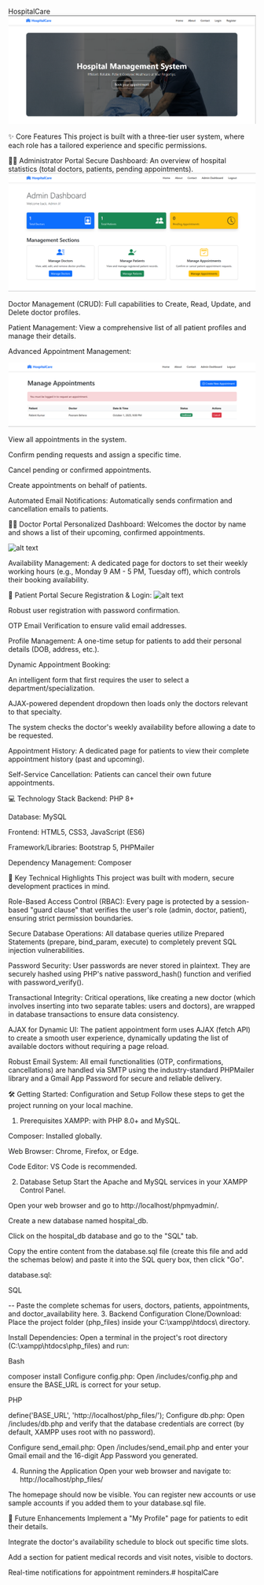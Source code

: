 HospitalCare
![alt text](images/image.png)


✨ Core Features
This project is built with a three-tier user system, where each role has a tailored experience and specific permissions.

👨‍💼 Administrator Portal
Secure Dashboard: An overview of hospital statistics (total doctors, patients, pending appointments).
![alt text](images/image-1.png)

Doctor Management (CRUD): Full capabilities to Create, Read, Update, and Delete doctor profiles.

Patient Management: View a comprehensive list of all patient profiles and manage their details.

Advanced Appointment Management:

![alt text](images/image-2.png)

View all appointments in the system.

Confirm pending requests and assign a specific time.

Cancel pending or confirmed appointments.

Create appointments on behalf of patients.

Automated Email Notifications: Automatically sends confirmation and cancellation emails to patients.

👨‍⚕️ Doctor Portal
Personalized Dashboard: Welcomes the doctor by name and shows a list of their upcoming, confirmed appointments.

![alt text](image/image-3.png)

Availability Management: A dedicated page for doctors to set their weekly working hours (e.g., Monday 9 AM - 5 PM, Tuesday off), which controls their booking availability.

🙍 Patient Portal
Secure Registration & Login:
![alt text](image/image-4.png)

Robust user registration with password confirmation.

OTP Email Verification to ensure valid email addresses.

Profile Management: A one-time setup for patients to add their personal details (DOB, address, etc.).

Dynamic Appointment Booking:

An intelligent form that first requires the user to select a department/specialization.

AJAX-powered dependent dropdown then loads only the doctors relevant to that specialty.

The system checks the doctor's weekly availability before allowing a date to be requested.

Appointment History: A dedicated page for patients to view their complete appointment history (past and upcoming).

Self-Service Cancellation: Patients can cancel their own future appointments.

💻 Technology Stack
Backend: PHP 8+

Database: MySQL

Frontend: HTML5, CSS3, JavaScript (ES6)

Framework/Libraries: Bootstrap 5, PHPMailer

Dependency Management: Composer

🚀 Key Technical Highlights
This project was built with modern, secure development practices in mind.

Role-Based Access Control (RBAC): Every page is protected by a session-based "guard clause" that verifies the user's role (admin, doctor, patient), ensuring strict permission boundaries.

Secure Database Operations: All database queries utilize Prepared Statements (prepare, bind_param, execute) to completely prevent SQL injection vulnerabilities.

Password Security: User passwords are never stored in plaintext. They are securely hashed using PHP's native password_hash() function and verified with password_verify().

Transactional Integrity: Critical operations, like creating a new doctor (which involves inserting into two separate tables: users and doctors), are wrapped in database transactions to ensure data consistency.

AJAX for Dynamic UI: The patient appointment form uses AJAX (fetch API) to create a smooth user experience, dynamically updating the list of available doctors without requiring a page reload.

Robust Email System: All email functionalities (OTP, confirmations, cancellations) are handled via SMTP using the industry-standard PHPMailer library and a Gmail App Password for secure and reliable delivery.

🛠️ Getting Started: Configuration and Setup
Follow these steps to get the project running on your local machine.

1. Prerequisites
XAMPP: with PHP 8.0+ and MySQL.

Composer: Installed globally.

Web Browser: Chrome, Firefox, or Edge.

Code Editor: VS Code is recommended.

2. Database Setup
Start the Apache and MySQL services in your XAMPP Control Panel.

Open your web browser and go to http://localhost/phpmyadmin/.

Create a new database named hospital_db.

Click on the hospital_db database and go to the "SQL" tab.

Copy the entire content from the database.sql file (create this file and add the schemas below) and paste it into the SQL query box, then click "Go".

database.sql:

SQL

-- Paste the complete schemas for users, doctors, patients, appointments, and doctor_availability here.
3. Backend Configuration
Clone/Download: Place the project folder (php_files) inside your C:\xampp\htdocs\ directory.

Install Dependencies: Open a terminal in the project's root directory (C:\xampp\htdocs\php_files\) and run:

Bash

composer install
Configure config.php: Open /includes/config.php and ensure the BASE_URL is correct for your setup.

PHP

define('BASE_URL', 'http://localhost/php_files/');
Configure db.php: Open /includes/db.php and verify that the database credentials are correct (by default, XAMPP uses root with no password).

Configure send_email.php: Open /includes/send_email.php and enter your Gmail email and the 16-digit App Password you generated.

4. Running the Application
Open your web browser and navigate to: http://localhost/php_files/

The homepage should now be visible. You can register new accounts or use sample accounts if you added them to your database.sql file.

🔮 Future Enhancements
Implement a "My Profile" page for patients to edit their details.

Integrate the doctor's availability schedule to block out specific time slots.

Add a section for patient medical records and visit notes, visible to doctors.

Real-time notifications for appointment reminders.#   h o s p i t a l C a r e 
 

 
